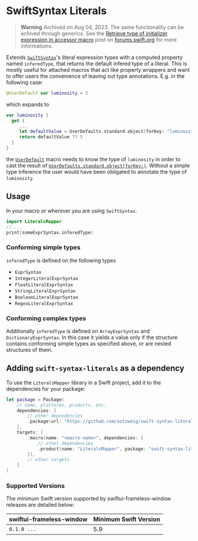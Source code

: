 # SwiftSyntax Literals

> **Warning**
> Archived on Aug 04, 2023. The same functionality can be achived through generics.
> See the [Retrieve type of initializer expression in accessor macro](https://forums.swift.org/t/retrieve-type-of-initializer-expression-in-accessor-macro/66536) post on [forums.swift.org]() for more informations.
 
Extends [`SwiftSyntax`][swift-syntax]'s literal expression types with a computed
property named `inferedType`, that returns the default infered type of a literal.
This is mostly useful for attached macros that act like property wrappers and want
to offer users the convenience of leaving out type annotations. E.g. in the
following case:

```swift
@UserDefault var luminosity = 5
```

which expands to

```swift
var luminosity {
  get {
     ...
     let defaultValue = UserDefaults.standard.object(forKey: "luminosity") as? Int
     return defaultValue ?? 5
  }
}
```

the [`UserDefault`][user-default] macro needs to know the type of `luminosity` in
order to cast the result of [`UserDefaults.standard.object(forKey:)`][userdefaults-objectfor].
Without a simple type inference the user would have been obligated to annotate the type of `luminosity`.

[swift-syntax]: https://github.com/apple/swift-syntax
[user-default]: https://github.com/astzweig/swift-userdefaults-storage
[integer-literal]: https://swiftpackageindex.com/apple/swift-syntax/508.0.1/documentation/swiftsyntax/integerliteralexprsyntax
[userdefaults-objectfor]: https://developer.apple.com/documentation/foundation/userdefaults/1410095-object

## Usage
In your macro or wherever you are using `SwiftSyntax`:

```swift
import LiteralsMapper
// ...
print(someExprSyntax.inferedType)
```

### Conforming simple types
`inferedType` is defined on the following types

- `ExprSyntax`
- `IntegerLiteralExprSyntax`
- `FloatLiteralExprSyntax`
- `StringLiteralExprSyntax`
- `BooleanLiteralExprSyntax`
- `RegexLiteralExprSyntax`

### Conforming complex types
Additionally `inferedType` is defined on `ArrayExprSyntax` and
`DictionaryExprSyntax`. In this case it yields a value only if the structure
contains conforming simple types as specified above, or are nested structures
of them.

## Adding `swift-syntax-literals` as a dependency
To use the `LiteralsMapper` library in a Swift project, add it to the
dependencies for your package:

```swift
let package = Package(
    // name, platforms, products, etc.
    dependencies: [
        // other dependencies
        .package(url: "https://github.com/astzweig/swift-syntax-literals", from: "0.1.0"),
    ],
    targets: [
        .macro(name: "<macro-name>", dependencies: [
            // other dependencies
            .product(name: "LiteralsMapper", package: "swift-syntax-literals"),
        ]),
        // other targets
    ]
)
```

### Supported Versions

The minimum Swift version supported by swiftui-frameless-window releases are detailed below:

swiftui-frameless-window   | Minimum Swift Version
---------------------------|----------------------
`0.1.0 ...`                | 5.9

